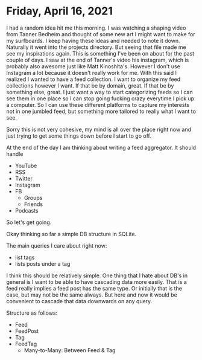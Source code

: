 # Friday, April 16, 2021

I had a random idea hit me this morning. I was watching a shaping video from
Tanner Bedheim and thought of some new art I might want to make for my
surfboards. I keep having these ideas and needed to note it down. Naturally
it went into the projects directory. But seeing that file made me see my
inspirations again. This is something I've been on about for the past
couple of days. I saw at the end of Tanner's video his instagram, which
is probably also awesome just like Matt Kinoshita's. However I don't use
Instagram a lot because it doesn't really work for me. With this said
I realized I wanted to have a feed collection. I want to organize my
feed collections however I want. If that be by domain, great. If that
be by something else, great. I just want a way to start categorizing
feeds so I can see them in one place so I can stop going fucking crazy
everytime I pick up a computer. So I can use these different platforms
to capture my interests not in one jumbled feed, but something more tailored
to really what I want to see. 

Sorry this is not very cohesive, my mind is all over the place right now
and just trying to get some things down before I start to go off.

At the end of the day I am thinking about writing a feed aggregator. 
It should handle

* YouTube
* RSS
* Twitter
* Instagram
* FB
  * Groups
  * Friends
* Podcasts

So let's get going.


Okay thinking so far a simple DB structure in SQLite.

The main queries I care about right now:

* list tags
* lists posts under a tag

I think this should be relatively simple. One thing that I hate about DB's
in general is I want to be able to have cascading data more easily.
That is a feed really implies a feed post has the same type. Or initially
that is the case, but may not be the same always. But here and now it 
would be convenient to cascade that data downwards on any query.

Structure as follows:

* Feed
* FeedPost
* Tag
* FeedTag
  * Many-to-Many: Between Feed & Tag